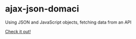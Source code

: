 # ajax-json-domaci

Using JSON and JavaScript objects, fetching data from an API

<a href="">Check it out!</a>

